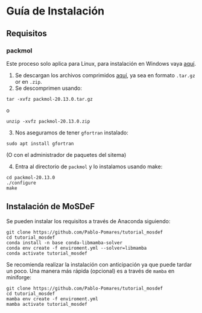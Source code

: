 # Guía de Instalación

## Requisitos

### packmol

Este proceso solo aplica para Linux, para instalación en Windows vaya [aquí](https://m3g.github.io/packmol/download.shtml).

1. Se descargan los archivos comprimidos [aquí](https://github.com/m3g/packmol/releases), ya sea en formato `.tar.gz` or en `.zip`.
2. Se descomprimen usando:

```
tar -xvfz packmol-20.13.0.tar.gz
```

o

```
unzip -xvfz packmol-20.13.0.zip
```

3. Nos aseguramos de tener `gfortran` instalado:

```
sudo apt install gfortran
```

(O con el administrador de paquetes del sitema)

4. Entra al directorio de `packmol` y lo instalamos usando make:

```
cd packmol-20.13.0
./configure 
make
```

## Instalación de MoSDeF


Se pueden instalar los requisitos a través de Anaconda siguiendo:

```
git clone https://github.com/Pablo-Pomares/tutorial_mosdef
cd tutorial_mosdef
conda install -n base conda-libmamba-solver
conda env create -f enviroment.yml --solver=libmamba
conda activate tutorial_mosdef
```

Se recomienda realizar la instalación con anticipación ya que puede tardar un poco.
Una manera más rápida (opcional) es a través de `mamba` en miniforge:

```
git clone https://github.com/Pablo-Pomares/tutorial_mosdef
cd tutorial_mosdef
mamba env create -f enviroment.yml 
mamba activate tutorial_mosdef
```
